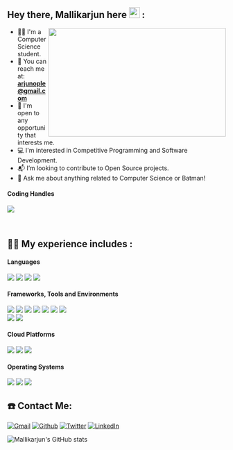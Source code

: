 

<!--
**Mallikarjunople/Mallikarjunople** is a ✨ _special_ ✨ repository because its `README.md` (this file) appears on your GitHub profile.
-->
## Hey there, Mallikarjun here <img src="https://raw.githubusercontent.com/MartinHeinz/MartinHeinz/master/wave.gif" width="25px">  :
<a href="https://github.com/mallikarjunople/"><img align="right" width="409" height="250" src="https://github.com/SABERGLOW/SABERGLOW/blob/master/Misc/aboutme.gif"></a>


- 👨‍💻 I'm a Computer Science student.
- 📧 You can reach me at: **arjunople@gmail.com**
- 💼 I'm open to any opportunity that interests me.
- 💻 I'm interested in Competitive Programming and Software Development.
- 📬 I’m looking to contribute to Open Source projects. 
- 💬 Ask me about anything related to Computer Science or Batman!

 <h4>Coding Handles</h4>
 <a href="https://leetcode.com/the_mallikarjun_/" target="_blank">
 <img src="https://img.shields.io/badge/LeetCode-000000?style=for-the-badge&logo=LeetCode&logoColor=#d16c06"/></a>

<p>&nbsp;</p>

## 👨‍💻 My experience includes :
<div> 
<p align="start">
 <h4>Languages</h4>
 <img src="https://img.shields.io/badge/C-00599C?style=for-the-badge&logo=c&logoColor=white"/>
 <img src="https://img.shields.io/badge/C%2B%2B-00599C?style=for-the-badge&logo=c%2B%2B&logoColor=white"/>
 <img src="https://img.shields.io/badge/JavaScript-F7DF1E?style=for-the-badge&logo=javascript&logoColor=black"/>
 <img src="https://img.shields.io/badge/java-%23ED8B00.svg?style=for-the-badge&logo=java&logoColor=white"/>
 
 </p>
<p align="start">
<h4>Frameworks, Tools and Environments</h4>
<img src="https://img.shields.io/badge/React-20232A?style=for-the-badge&logo=react&logoColor=61DAFB"/>
<img src="https://img.shields.io/badge/Redux-593D88?style=for-the-badge&logo=redux&logoColor=white"/>
<img src="https://img.shields.io/badge/React_Native-20232A?style=for-the-badge&logo=react&logoColor=61DAFB"/>
 <img src="https://img.shields.io/badge/MySQL-00000F?style=for-the-badge&logo=mysql&logoColor=white"/>
 <img src="https://img.shields.io/badge/MongoDB-4EA94B?style=for-the-badge&logo=mongodb&logoColor=white"/>
<img src="https://img.shields.io/badge/Express.js-000000?style=for-the-badge&logo=express&logoColor=white"/>
<img src="https://img.shields.io/badge/Node.js-43853D?style=for-the-badge&logo=node-dot-js&logoColor=white"/><br>
<img src="https://img.shields.io/badge/Git-F05032?style=for-the-badge&logo=git&logoColor=white"/>
<img src="https://img.shields.io/badge/Visual_Studio_Code-0078D4?style=for-the-badge&logo=visual%20studio%20code&logoColor=white"/>
</p>
<p align="start">
<p align="start">
<h4> Cloud Platforms </h4>
<img src="https://img.shields.io/badge/docker-%230db7ed.svg?style=for-the-badge&logo=docker&logoColor=white"/>
<img src="https://img.shields.io/badge/AWS-%23FF9900.svg?style=for-the-badge&logo=amazon-aws&logoColor=white"/>
<img src="https://img.shields.io/badge/kubernetes-%23326ce5.svg?style=for-the-badge&logo=kubernetes&logoColor=white"/>
</p>
<h4>Operating Systems</h4>
<img src="https://img.shields.io/badge/Linux-FCC624?style=for-the-badge&logo=linux&logoColor=black"/>
<img src="https://img.shields.io/badge/Fedora-294172?style=for-the-badge&logo=fedora&logoColor=white"/>
<img src="https://img.shields.io/badge/Windows-0078D6?style=for-the-badge&logo=windows&logoColor=white"/>
</p>
 </div>
 
## ☎️ Contact Me:
<p>
 <a href="mailto:arjunople@gmail.com" target="_blank"><img alt="Gmail" src="https://img.shields.io/badge/Gmail-D14836?style=for-the-badge&logo=gmail&logoColor=white" /></a> <a href="https://github.com/Mallikarjunople" target="_blank"><img alt="Github" src="https://img.shields.io/badge/GitHub-%2312100E?&style=for-the-badge&logo=Github&logoColor=white" /></a> <a href="https://twitter.com/MallikarjunOple" target="_blank"><img alt="Twitter" src="https://img.shields.io/badge/Twitter-1DA1F2?style=for-the-badge&logo=twitter&logoColor=white" /></a> <a href="https://www.linkedin.com/in/mallikarjunople/" target="_blank"><img alt="LinkedIn" src="https://img.shields.io/badge/LinkedIn-0077B5?style=for-the-badge&logo=linkedin&logoColor=white" /></a>
</p>
  
![Mallikarjun's GitHub stats](https://github-readme-stats.vercel.app/api?username=Mallikarjunople&show_icons=true&theme=gotham)

